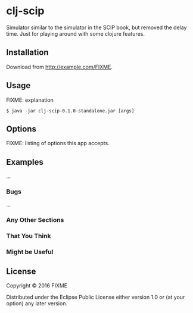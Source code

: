 # clj-scip

Simulator similar to the simulator in the SCIP book, but removed the delay time.
Just for playing around with some clojure features.

## Installation

Download from http://example.com/FIXME.

## Usage

FIXME: explanation

    $ java -jar clj-scip-0.1.0-standalone.jar [args]

## Options

FIXME: listing of options this app accepts.

## Examples

...

### Bugs

...

### Any Other Sections
### That You Think
### Might be Useful

## License

Copyright © 2016 FIXME

Distributed under the Eclipse Public License either version 1.0 or (at
your option) any later version.
